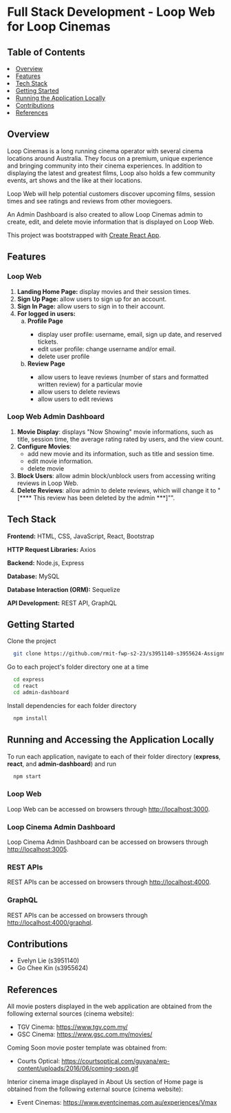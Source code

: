 <h1>Full Stack Development - Loop Web for Loop Cinemas</h1>

<h2>Table of Contents</h2>
    <li><a href="#overview">Overview</a></li>
    <li><a href="#features">Features</a></li>
    <li><a href="#tech-stack">Tech Stack</a></li>
    <li><a href="#getting-started">Getting Started</a></li>
    <li><a href="#running-the-application">Running the Application Locally</a></li>
    <li><a href="#contributions">Contributions</a></li>
    <li><a href="#references">References</a></li>

## Overview
Loop Cinemas is a long running cinema operator with several cinema locations around Australia. They focus on a premium, unique experience and bringing community into their cinema experiences. In addition to displaying the latest and greatest films, Loop also holds a few community events, art shows and the like at their locations.

Loop Web will help potential customers discover upcoming films, session times and see ratings and reviews from other moviegoers.

An Admin Dashboard is also created to allow Loop Cinemas admin to create, edit, and delete movie information that is displayed on Loop Web.

This project was bootstrapped with [Create React App](https://github.com/facebook/create-react-app).

## Features
### Loop Web
1. **Landing Home Page:** display movies and their session times.
2. **Sign Up Page:** allow users to sign up for an account.
3. **Sign In Page:** allow users to sign in to their account.
4. **For logged in users:**
    <ol type="a">
        <li><strong>Profile Page</strong></li>
        <ul>
            <li>display user profile: username, email, sign up date, and reserved tickets.</li>
            <li>edit user profile: change username and/or email.</li>
            <li>delete user profile</li>
        </ul>
        <li><strong>Review Page</strong></li>
        <ul>
            <li>allow users to leave reviews (number of stars and formatted written review) for a particular movie</li>
            <li>allow users to delete reviews</li>
            <li>allow users to edit reviews</li>
        </ul>
    </ol>
### Loop Web Admin Dashboard
1. **Movie Display**: displays "Now Showing" movie informations, such as title, session time, the average rating rated by users, and the view count.
2. **Configure Movies**:
   <ul>
        <li>add new movie and its information, such as title and session time.</li>
        <li>edit movie information.</li>
        <li>delete movie</li>
    </ul>
3. **Block Users**: allow admin block/unblock users from accessing writing reviews in Loop Web.
4. **Delete Reviews**: allow admin to delete reviews, which will change it to "[**** This review has been deleted by the admin ***]"".

## Tech Stack
**Frontend:** HTML, CSS, JavaScript, React, Bootstrap

**HTTP Request Libraries:** Axios

**Backend:** Node.js, Express

**Database:** MySQL

**Database Interaction (ORM):** Sequelize

**API Development:** REST API, GraphQL

## Getting Started
Clone the project

```bash
  git clone https://github.com/rmit-fwp-s2-23/s3951140-s3955624-Assignment-1
```

Go to each project's folder directory one at a time
```bash
  cd express
  cd react
  cd admin-dashboard
```
Install dependencies for each folder directory

```bash
  npm install
```

## Running and Accessing the Application Locally
To run each application, navigate to each of their folder directory (<strong>express</strong>, <strong>react</strong>, and <strong>admin-dashboard</strong>) and run
```bash
  npm start
```

### Loop Web
Loop Web can be accessed on browsers through <a href="http://localhost:3000">http://localhost:3000</a>.

### Loop Cinema Admin Dashboard
Loop Cinema Admin Dashboard can be accessed on browsers through <a href="http://localhost:3005">http://localhost:3005</a>.

### REST APIs
REST APIs can be accessed on browsers through <a href="http://localhost:4000">http://localhost:4000</a>.

### GraphQL
REST APIs can be accessed on browsers through <a href="http://localhost:4000/graphql">http://localhost:4000/graphql</a>.

## Contributions
- Evelyn Lie (s3951140)
- Go Chee Kin (s3955624)

## References
All movie posters displayed in the web application are obtained from the following external sources (cinema website):
- TGV Cinema: https://www.tgv.com.my/
- GSC Cinema: https://www.gsc.com.my/movies/

Coming Soon movie poster template was obtained from: 
- Courts Optical: https://courtsoptical.com/guyana/wp-content/uploads/2016/06/coming-soon.gif

Interior cinema image displayed in About Us section of Home page is obtained from the following external source (cinema website):
- Event Cinemas: https://www.eventcinemas.com.au/experiences/Vmax
